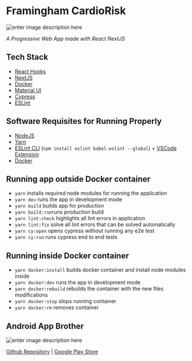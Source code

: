 # Framingham CardioRisk
![enter image description here](https://i.imgur.com/VPkYo89.png)

*A Progressive Web App made with React NextJS*


## Tech Stack

 - [React Hooks](https://reactjs.org/docs/hooks-intro.html)
 - [NextJS](https://nextjs.org/)
 - [Docker](https://www.docker.com/)
 - [Material UI](https://material-ui.com/)
 - [Cypress](https://www.cypress.io/)
 - [ESLint](https://eslint.org/)


## Software Requisites for Running Properly

 - [NodeJS](https://nodejs.org/en/download/current/)
 - [Yarn](https://yarnpkg.com/lang/en/docs/install)
 - [ESLint CLI](https://eslint.org/docs/user-guide/command-line-interface)  (`npm install eslint babel-eslint --global`) + [VSCode Extension](https://marketplace.visualstudio.com/items?itemName=dbaeumer.vscode-eslint)
 -  [Docker](https://docs.docker.com/install/)

## Running app outside Docker container

 - `yarn` installs required node modules for running the application
 - `yarn dev` runs the app in development mode
 - `yarn build` builds app for production 
 - `yarn build:run`runs production build    
 - `yarn lint:check` highlights all lint errors in application    
 - `yarn lint:fix` solve all lint errors that can be solved automatically    
 - `yarn cy:open` opens cypress without running any e2e test
 - `yarn cy:run` runs cypress end to end tests

## Running inside Docker container

 - `yarn docker:install` builds docker container and install node modules inside 
 - `yarn docker:dev` runs the app in development mode
 - `yarn docker:rebuild` rebuilds the container with the new files   
   modifications
 - `yarn docker:stop` stops running container
 - `yarn docker:rm` removes container

## Android App Brother 
![enter image description here](https://i.imgur.com/8Gm6fK5.png)

[Github Repository](https://github.com/gemanepa/framingham-android) | [Google Play Store](https://play.google.com/store/apps/details?id=com.gemanepa.framingham)
